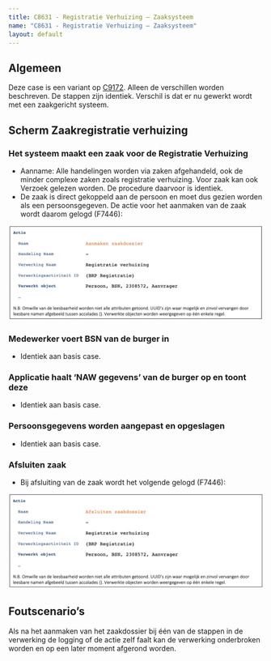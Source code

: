```yaml
---
title: C8631 - Registratie Verhuizing – Zaaksysteem
name: "C8631 - Registratie Verhuizing – Zaaksysteem"
layout: default
---
```

## Algemeen
Deze case is een variant op [C9172](./9172.md). Alleen de verschillen worden beschreven.
De stappen zijn identiek. Verschil is dat er nu gewerkt wordt met een zaakgericht systeem. 

## Scherm Zaakregistratie verhuizing
### Het systeem maakt een zaak voor de Registratie Verhuizing
- Aanname: Alle handelingen worden via zaken afgehandeld, ook de minder complexe zaken zoals registratie verhuizing. Voor zaak kan ook Verzoek gelezen worden. De procedure daarvoor is identiek.
- De zaak is direct gekoppeld aan de persoon en moet dus gezien worden als een persoonsgegeven. De actie voor het aanmaken van de zaak wordt daarom gelogd (F7446):

<img src="./_assets/8631_1.png" alt="" width="700"/>

### Medewerker voert BSN van de burger in
- Identiek aan basis case.

### Applicatie haalt ‘NAW gegevens’ van de burger op en toont deze
- Identiek aan basis case.

### Persoonsgegevens worden aangepast en opgeslagen
- Identiek aan basis case.

### Afsluiten zaak
- Bij afsluiting van de zaak wordt het volgende gelogd (F7446):
    
<img src="./_assets/8631_2.png" alt="" width="700"/>

## Foutscenario’s
Als na het aanmaken van het zaakdossier bij één van de stappen in de verwerking de logging of de actie zelf faalt kan de verwerking onderbroken worden en op een later moment afgerond worden.
